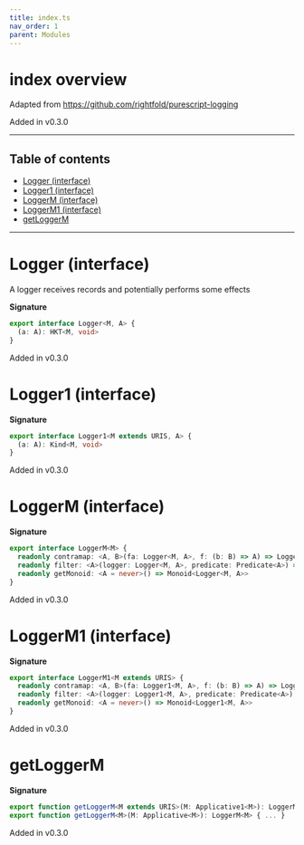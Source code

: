 ```yaml
---
title: index.ts
nav_order: 1
parent: Modules
---
```


# index overview

Adapted from https://github.com/rightfold/purescript-logging

Added in v0.3.0

---

<h2 class="text-delta">Table of contents</h2>

- [Logger (interface)](#logger-interface)
- [Logger1 (interface)](#logger1-interface)
- [LoggerM (interface)](#loggerm-interface)
- [LoggerM1 (interface)](#loggerm1-interface)
- [getLoggerM](#getloggerm)

---

# Logger (interface)

A logger receives records and potentially performs some effects

**Signature**

```ts
export interface Logger<M, A> {
  (a: A): HKT<M, void>
}
```

Added in v0.3.0

# Logger1 (interface)

**Signature**

```ts
export interface Logger1<M extends URIS, A> {
  (a: A): Kind<M, void>
}
```

Added in v0.3.0

# LoggerM (interface)

**Signature**

```ts
export interface LoggerM<M> {
  readonly contramap: <A, B>(fa: Logger<M, A>, f: (b: B) => A) => Logger<M, B>
  readonly filter: <A>(logger: Logger<M, A>, predicate: Predicate<A>) => Logger<M, A>
  readonly getMonoid: <A = never>() => Monoid<Logger<M, A>>
}
```

Added in v0.3.0

# LoggerM1 (interface)

**Signature**

```ts
export interface LoggerM1<M extends URIS> {
  readonly contramap: <A, B>(fa: Logger1<M, A>, f: (b: B) => A) => Logger1<M, B>
  readonly filter: <A>(logger: Logger1<M, A>, predicate: Predicate<A>) => Logger1<M, A>
  readonly getMonoid: <A = never>() => Monoid<Logger1<M, A>>
}
```

Added in v0.3.0

# getLoggerM

**Signature**

```ts
export function getLoggerM<M extends URIS>(M: Applicative1<M>): LoggerM1<M>
export function getLoggerM<M>(M: Applicative<M>): LoggerM<M> { ... }
```

Added in v0.3.0
